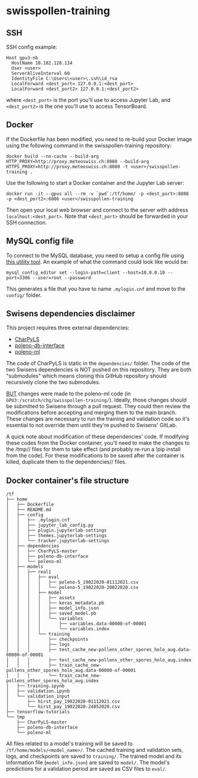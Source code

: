 # swisspollen-training

## SSH

SSH config example:
```
Host gpu3-nb
  HostName 10.182.128.114
  User <user>
  ServerAliveInterval 60
  IdentityFile C:\Users\<user>\.ssh\id_rsa
  LocalForward <dest_port> 127.0.0.1:<dest_port>
  LocalForward <dest_port2> 127.0.0.1:<dest_port2>
```

where `<dest_port>` is the port you'll use to access Jupyter Lab, and `<dest_port2>` is the one you'll use to access TensorBoard.

## Docker

If the Dockerfile has been modified, you need to re-build your Docker image using the following command in the swisspollen-training repository:

```docker build --no-cache --build-arg HTTP_PROXY=http://proxy.meteoswiss.ch:8080 --build-arg HTTPS_PROXY=http://proxy.meteoswiss.ch:8080 -t <user>/swisspollen-training .```

Use the following to start a Docker container and the Jupyter Lab server:

```docker run -it --gpus all --rm -v `pwd`:/tf/home/ -p <dest_port>:8888 -p <dest_port2>:6006 <user>/swisspollen-training```

Then open your local web browser and connect to the server with address `localhost:<dest_port>`. Note that `<dest_port>` should be forwarded in your SSH connection.

## MySQL config file

To connect to the MySQL database, you need to setup a config file using [this utility tool](https://dev.mysql.com/doc/refman/8.0/en/mysql-config-editor.html).
An example of what the command could look like would be:

```mysql_config_editor set --login-path=client --host=10.0.0.10 --port=3306 --user=root --password```

This generates a file that you have to name `.mylogin.cnf` and move to the `config/` folder.

## Swisens dependencies disclaimer

This project requires three external dependencies:
- [CharPyLS](https://github.com/Who8MyLunch/CharPyLS)
- [poleno-db-interface](https://gitlab.swisensdata.ch/swisens/poleno/software/poleno-db-interface)
- [poleno-ml](https://gitlab.swisensdata.ch/swisens/poleno/software/poleno-ml)

The code of CharPyLS is static in the `dependencies/` folder. The code of the two Swisens dependencies is NOT pushed on this repository. They are both "submodules" which means cloning this GitHub repository should recursively clone the two submodules.

<u>BUT</u> changes were made to the poleno-ml code (in `GPU3:/scratch/chg/swisspollen-training/`). Ideally, those changes should be submitted to Swisens through a pull request. They could then review the modifications before accepting and merging them to the main branch. These changes are necessary to run the training and validation code so it's essential to not override them until they're pushed to Swisens' GitLab.

A quick note about modification of these dependencies' code. If modifying these codes from the Docker container, you'll need to make the changes to the /tmp/<dependency>/ files for them to take effect (and probably re-run a !pip install from the code). For these modifications to be saved after the container is killed, duplicate them to the dependencies/<dependency>/ files.

## Docker container's file structure

```
/tf
├── home
│   ├── Dockerfile
│   ├── README.md
│   ├── config
│   │   ├── .mylogin.cnf
│   │   ├── jupyter_lab_config.py
│   │   ├── plugin.jupyterlab-settings
│   │   ├── themes.jupyterlab-settings
│   │   └── tracker.jupyterlab-settings
│   ├── dependencies
│   │   ├── CharPyLS-master
│   │   ├── poleno-db-interface
│   │   └── poleno-ml
│   ├── models
│   │   ├── real1
│   │   │   ├── eval
│   │   │   │   ├── poleno-5_19022020-01112021.csv
│   │   │   │   └── poleno-5_19022020-20022020.csv
│   │   │   ├── model
│   │   │   │   ├── assets
│   │   │   │   ├── keras_metadata.pb
│   │   │   │   ├── model_info.json
│   │   │   │   ├── saved_model.pb
│   │   │   │   └── variables
│   │   │   │       ├── variables.data-00000-of-00001
│   │   │   │       └── variables.index
│   │   │   └── training
│   │   │       ├── checkpoints
│   │   │       ├── logs
│   │   │       ├── test_cache_new-pollens_other_spores_holo_aug.data-00000-of-00001
│   │   │       ├── test_cache_new-pollens_other_spores_holo_aug.index
│   │   │       ├── train_cache_new-pollens_other_spores_holo_aug.data-00000-of-00001
│   │   │       └── train_cache_new-pollens_other_spores_holo_aug.index
│   ├── training.ipynb
│   ├── validation.ipynb
│   └── validation_input
│       ├── hirst_pay_19022020-01112021.csv
│       └── hirst_pay_19022020-24052020.csv
├── tensorflow-tutorials
└── tmp
    ├── CharPyLS-master
    ├── poleno-db-interface
    └── poleno-ml
```
    
All files related to a model's training will be saved to `/tf/home/models/<model_name>/`. The cached training and validation sets, logs, and checkpoints are saved to `training/`. The trained model and its information file (`model_info.json`) are saved to `model/`. The model's predictions for a validation period are saved as CSV files to `eval/`.
